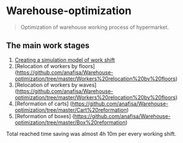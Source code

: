 # Warehouse-optimization
> Optimization of warehouse working process of hypermarket. 
## The main work stages
1. [Сreating a simulation model of work shift](https://github.com/anafisa/Warehouse-optimization/tree/master/Route%20imitation)
2. [Relocation of workers by floors] (https://github.com/anafisa/Warehouse-optimization/tree/master/Workers%20relocation%20by%20floors)
3. [Relocation of workers by waves] (https://github.com/anafisa/Warehouse-optimization/tree/master/Workers%20relocation%20by%20floors)
4. [Reformation of carts] (https://github.com/anafisa/Warehouse-optimization/tree/master/Cart%20reformation)
5. [Reformation of boxes] (https://github.com/anafisa/Warehouse-optimization/tree/master/Box%20reformation)

Total reached time saving was almost 4h 10m per every working shift.
